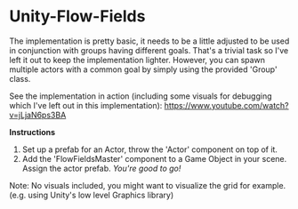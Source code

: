 # Unity-Flow-Fields
The implementation is pretty basic, it needs to be a little adjusted to be used in conjunction with groups having different goals.
That's a trivial task so I've left it out to keep the implementation lighter. However, you can spawn multiple actors with a common goal by simply using the provided 'Group' class.

See the implementation in action (including some visuals for debugging which I've left out in this implementation): 
https://www.youtube.com/watch?v=jLjaN6ps3BA


**Instructions**
1) Set up a prefab for an Actor, throw the 'Actor' component on top of it.
2) Add the 'FlowFieldsMaster' component to a Game Object in your scene. Assign the actor prefab.
	*You're good to go!*
	
Note: No visuals included, you might want to visualize the grid for example. (e.g. using Unity's low level Graphics library)
